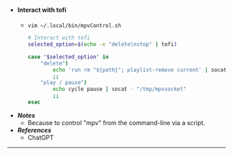 - #### Interact with tofi
    - `vim ~/.local/bin/mpvControl.sh`
      ```bash
      # Interact with tofi
      selected_option=$(echo -e "delete\nstop" | tofi)
      
      case "$selected_option" in
          "delete")
              echo 'run rm "${path}"; playlist-remove current' | socat - "/tmp/mpvsocket"
              ;;
          "play / pause")
              echo cycle pause | socat - "/tmp/mpvsocket"
              ;;
      esac
      ```
- ***Notes***
    - Because to control "mpv" from the command-line via a script.
- ***References***
    - ChatGPT
- ---
